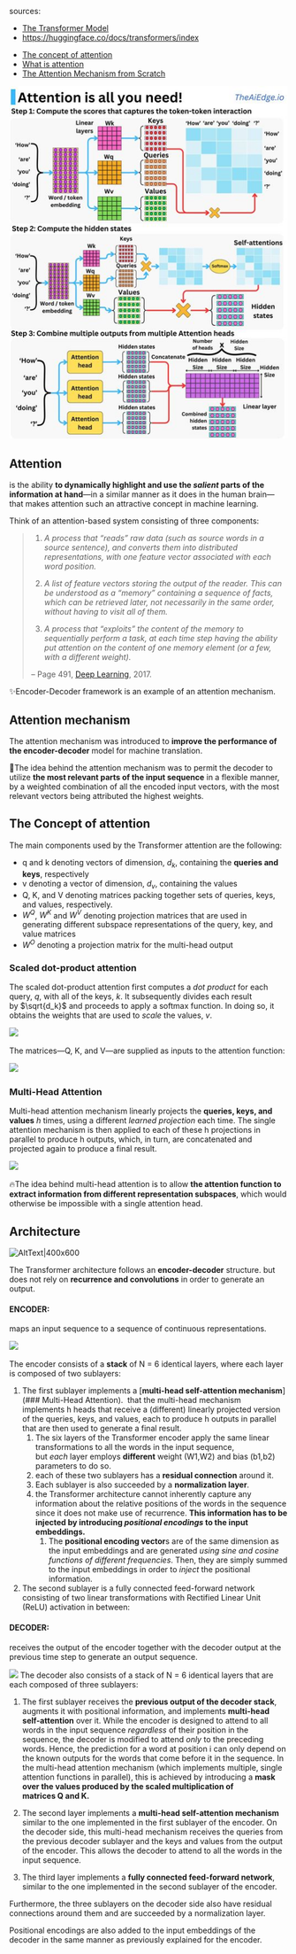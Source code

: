 sources:
* [The Transformer Model](https://machinelearningmastery.com/the-transformer-model/?fbclid=IwAR0IQKCtCr6A7qKie70bUmwRyH71BWWZL6AHYf6rVErVtLK4T4flmdE42jk)
* https://huggingface.co/docs/transformers/index
- [The concept of attention](https://machinelearningmastery.com/what-is-attention/)
- [What is attention](https://machinelearningmastery.com/what-is-attention/)
- [The Attention Mechanism from Scratch](https://machinelearningmastery.com/the-attention-mechanism-from-scratch/)


![](../../figures/Transformers.jpg)




## Attention

is the ability **to dynamically highlight and use the _salient_ parts of the information at hand**—in a similar manner as it does in the human brain—that makes attention such an attractive concept in machine learning.

Think of an attention-based system consisting of three components:

> 1.  _A process that “reads” raw data (such as source words in a source sentence), and converts them into distributed representations, with one feature vector associated with each word position._ 
> 
> 2.  _A list of feature vectors storing the output of the reader. This can be understood as a “memory” containing a sequence of facts, which can be retrieved later, not necessarily in the same order, without having to visit all of them._
> 
> 3.  _A process that “exploits” the content of the memory to sequentially perform a task, at each time step having the ability put attention on the content of one memory element (or a few, with a different weight)._
> 
> – Page 491, [Deep Learning](https://www.amazon.com/Deep-Learning-Adaptive-Computation-Machine/dp/0262035618/ref=sr_1_1?dchild=1&keywords=deep+learning&qid=1622968138&sr=8-1), 2017.

✨Encoder-Decoder framework is an example of an attention mechanism.

## Attention mechanism

The attention mechanism was introduced to **improve the performance of the encoder-decoder** model for machine translation.

💫The idea behind the attention mechanism was to permit the decoder to utilize **the most relevant parts of the input sequence** in a flexible manner, by a weighted combination of all the encoded input vectors, with the most relevant vectors being attributed the highest weights.

## The Concept of attention

The main components used by the Transformer attention are the following:

-   q and k denoting vectors of dimension, $d_k$, containing the **queries and keys**, respectively
-   v denoting a vector of dimension, $d_v$, containing the values
-   Q, K, and V denoting matrices packing together sets of queries, keys, and values, respectively.
-   $W^Q$, $W^K$ and $W^V$ denoting projection matrices that are used in generating different subspace representations of the query, key, and value matrices
-   $W^O$ denoting a projection matrix for the multi-head output

### Scaled dot-product attention

The scaled dot-product attention first computes a _dot product_ for each query, $q$, with all of the keys, $k$. It subsequently divides each result by $\sqrt{d_k}$ and proceeds to apply a softmax function. In doing so, it obtains the weights that are used to _scale_ the values, $v$.

![](../../figures/Transformers.webp)

The matrices—Q, K, and V—are supplied as inputs to the attention function:

![](../../figures/Transformers.png)

### Multi-Head Attention

Multi-head attention mechanism linearly projects the **queries, keys, and values** $h$ times, using a different *learned projection* each time. The single attention mechanism is then applied to each of these h projections in parallel to produce h outputs, which, in turn, are concatenated and projected again to produce a final result.

![](../../figures/Transformers-1.png)

🔥The idea behind multi-head attention is to allow **the attention function to extract information from different representation subspaces**, which would otherwise be impossible with a single attention head.

## Architecture

![AltText|400x600](../../figures/attention_research_1-727x1024.webp)  


The Transformer architecture follows an **encoder-decoder** structure. but does not rely on **recurrence and convolutions** in order to generate an output.

#### ENCODER: 
maps an input sequence to a sequence of continuous representations.

![](../../figures/Transformers-2.png)

The encoder consists of a **stack** of N = 6 identical layers, where each layer is composed of two sublayers:

1.  The first sublayer implements a [**multi-head self-attention mechanism**](### Multi-Head Attention).  that the multi-head mechanism implements h heads that receive a (different) linearly projected version of the queries, keys, and values, each to produce h outputs in parallel that are then used to generate a final result. 
	1. The six layers of the Transformer encoder apply the same linear transformations to all the words in the input sequence, but _each_ layer employs **different** weight (W1,W2) and bias (b1,b2) parameters to do so.
	2. each of these two sublayers has a **residual connection** around it.
	3. Each sublayer is also succeeded by a **normalization layer**.
	4. the Transformer architecture cannot inherently capture any information about the relative positions of the words in the sequence since it does not make use of recurrence. **This information has to be injected by introducing _positional encodings_ to the input embeddings.**
		1. The **positional encoding vector**s are of the same dimension as the input embeddings and are generated *using sine and cosine functions of different frequencies*. Then, they are simply summed to the input embeddings in order to _inject_ the positional information.
2.  The second sublayer is a fully connected feed-forward network consisting of two linear transformations with Rectified Linear Unit (ReLU) activation in between:



#### DECODER:
receives the output of the encoder together with the decoder output at the previous time step to generate an output sequence.

![](../../figures/Transformers-3.png)
The decoder also consists of a stack of N = 6 identical layers that are each composed of three sublayers:
1.  The first sublayer receives the **previous output of the decoder stack**, augments it with positional information, and implements **multi-head self-attention** over it. While the encoder is designed to attend to all words in the input sequence _regardless_ of their position in the sequence, the decoder is modified to attend _only_ to the preceding words. Hence, the prediction for a word at position i can only depend on the known outputs for the words that come before it in the sequence. In the multi-head attention mechanism (which implements multiple, single attention functions in parallel), this is achieved by introducing a **mask over the values produced by the scaled multiplication of matrices Q and K.** 

2.  The second layer implements a **multi-head self-attention mechanism** similar to the one implemented in the first sublayer of the encoder. On the decoder side, this multi-head mechanism receives the queries from the previous decoder sublayer and the keys and values from the output of the encoder. This allows the decoder to attend to all the words in the input sequence.

3.  The third layer implements a **fully connected feed-forward network**, similar to the one implemented in the second sublayer of the encoder.

Furthermore, the three sublayers on the decoder side also have residual connections around them and are succeeded by a normalization layer.

Positional encodings are also added to the input embeddings of the decoder in the same manner as previously explained for the encoder.